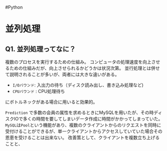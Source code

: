 #Python

# 並列処理

## Q1. 並列処理ってなに？

複数のプロセスを実行するための仕組み。
コンピュータの処理速度を向上させるための仕組みだが、向上させられるかどうかは状況次第。
並行処理とは併せて説明されることが多いが、両者には大きな違いがある。


- `I/Oバウンド`: 入出力の待ち（ディスク読み出し、書き込み処理など)
- `CPUバウンド` : CPU処理待ち

にボトルネックがある場合に用いると効果的。

`Prediction` で多数の会員の属性を求めるときにMySQLを用いたが、その時ディスクIOで多くの時間を要してしまいデータ作成に時間がかかってしまっていた。
`MySQL`は`Pool`という機能があり、複数のクライアントからのリクエストを同時に受付けることができるが、単一クライアントからアクセスしていていた場合その恩恵を受けることは出来ない。
改善策として、クライアントを複数立ち上げることと、